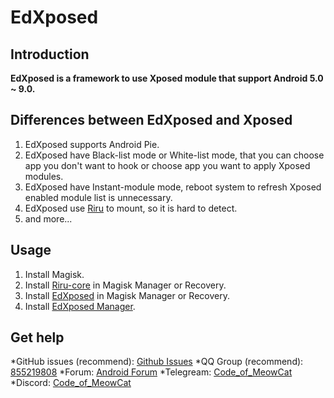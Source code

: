 # EdXposed

## Introduction

**EdXposed is a framework to use Xposed module that support Android 5.0 ~ 9.0.**

## Differences between EdXposed and Xposed

1. EdXposed supports Android Pie.
2. EdXposed have Black-list mode or White-list mode, that you can choose app you don't want to hook or choose app you want to apply Xposed modules.
3. EdXposed have Instant-module mode, reboot system to refresh Xposed enabled module list is unnecessary.
4. EdXposed use [Riru](https://github.com/RikkaApps/Riru) to mount, so it is hard to detect.
5. and more...

## Usage

1. Install Magisk.
2. Install [Riru-core](https://github.com/RikkaApps/Riru/releases) in Magisk Manager or Recovery.
2. Install [EdXposed](https://github.com/Elder-Drivers/EdXposed/releases) in Magisk Manager or Recovery.
3. Install [EdXposed Manager](https://github.com/Elder-Drivers/EdXposed/releases).

## Get help

*GitHub issues (recommend): [Github Issues](https://github.com/solohsu/EdXposed/issues/)
*QQ Group (recommend): [855219808](http://shang.qq.com/wpa/qunwpa?idkey=fae42a3dba9dc758caf63e971be2564e67bf7edd751a2ff1c750478b0ad1ca3f)
*Forum: [Android Forum](https://af.meowcat.org/)
*Telegream: [Code_of_MeowCat](http://t.me/Code_of_MeowCat)
*Discord: [Code_of_MeowCat](https://discord.gg/Hag6gNh)
